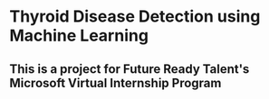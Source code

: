 # Thyroid Disease Detection using Machine Learning
## This is a project for Future Ready Talent's Microsoft Virtual Internship Program
